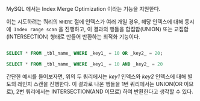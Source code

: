 
MySQL 에서는 Index Merge Optimization 이라는 기능을 지원한다.

이는 시도하려는 쿼리의 `WHERE` 절에 인덱스가 여러 개일 경우, 해당 인덱스에 대해 동시에` Index range scan` 을 진행하고, 이 결과의 행들을 합집합(UNION) 또는 교집합(INTERSECTION) 형태로 만들어 반환하는 최적화 기능이다.

```sql

SELECT * FROM _tbl_name_ WHERE _key1_ = 10 OR _key2_ = 20; 

SELECT * FROM _tbl_name_ WHERE _key1_ = 10 AND _key2_ = 20
```

간단한 예시를 들어보자면, 위의 두 쿼리에서는 _key1_ 인덱스와 _key2_ 인덱스에 대해 별도의 레인지 스캔을 진행한다.
이 결과로 나온 행들을 1번 쿼리에서는 UNION(OR 이므로), 2번 쿼리에서는 INTERSECTION(AND 이므로) 하여 반환한다고 생각할 수 있다.


